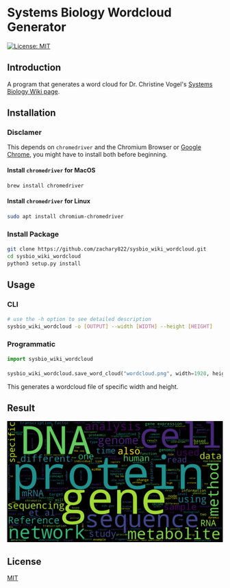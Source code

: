 # Systems Biology Wordcloud Generator

[![License: MIT](https://img.shields.io/badge/License-MIT-yellow.svg)](https://opensource.org/licenses/MIT)

## Introduction

A program that generates a word cloud for Dr. Christine Vogel's 
[Systems Biology Wiki page](https://wikis.nyu.edu/display/Vogel/Systems+Biology).

## Installation

### Disclamer

This depends on `chromedriver` and the Chromium Browser or 
[Google Chrome](https://www.google.com/chrome/browser/desktop/index.html), 
you might have to install both before beginning.

#### Install `chromedriver` for MacOS

```bash
brew install chromedriver
```

#### Install `chromedriver` for Linux

```bash
sudo apt install chromium-chromedriver
```

### Install Package

```bash
git clone https://github.com/zachary822/sysbio_wiki_wordcloud.git
cd sysbio_wiki_wordcloud
python3 setup.py install
```

## Usage

### CLI

```bash
# use the -h option to see detailed description
sysbio_wiki_wordcloud -o [OUTPUT] --width [WIDTH] --height [HEIGHT]
```

### Programmatic

```python
import sysbio_wiki_wordcloud

sysbio_wiki_wordcloud.save_word_cloud("wordcloud.png", width=1920, height=1080)
```

This generates a wordcloud file of specific width and height.

## Result

![word cloud](docs/images/wordcloud.png)

## License

[MIT](https://github.com/zachary822/sysbio_wiki_wordcloud/blob/master/LICENSE.txt)
